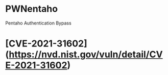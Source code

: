 # PWNentaho
Pentaho Authentication Bypass 
# [CVE-2021-31602] (https://nvd.nist.gov/vuln/detail/CVE-2021-31602) 
